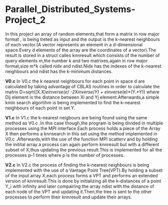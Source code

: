 # Parallel_Distributed_Systems-Project_2

In this project an array of random elements,that form a matrix in row major format , is being treted as input and the output is the k-nearest neighbours of each vector.(A vector represents an element in a d-dimensional space.Every d elements of the array are the coordinates of a vector).The result is stored in a struct calles knnresult which consists of the number of query elements m,the number k and two matrixes,again in row major format,size m*k called nidx and ndist.Nidx has the indexes of the k-nearest neighbours and ndist has the k-minimum distances.

**V0.c**
In V0.c the k nearest neighbours for each point in space d are calculated by taking advantage of CBLAS routines in order to calculate the matrix 
D=sqrt((X.*X)*e*inverse(e) -2*X*inverse(Y) + e*inverse(e)*(Y.*Y)) where Dij element is the distance between Xi and Yj element.Afterwards,a simple kmin search algortihm is being implemented to find the k-nearest neighbours of each point in set Y.

**V1.c**
In V1.c the k-nearest neigbours are being found using the same method as V0.c .In this case though,the program is being divided in multiple processes using the MPI interface.Each process holds a piece of the Array X then performs a knnsearch in this set using the method implemented in V0.c .Afterwards,with the use of the function MPI scatterv and by holding the initital array a process can again perform knnresult but with a different subset of X,thus updating the previous result.This is implemented for all the processes p-1 times where p is the number of processes.

**V2.c**
In V2.c the process of finding the k-nearest neighbours is being implemented with the use of a Vantage Point Tree(VPT).By holding a subset of the input array X,each process forms a VPT and performs an extended version of knnresult.This is done by initializing all the k-distances of a point Y_i with infinity and later compairing the array ndist with the distance of each node of the VPT and updating it.Then,the tree is sent to the other processes to perform their knnresult and update their arrays.
